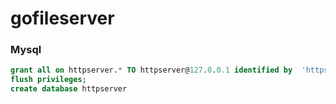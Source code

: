 # gofileserver

### Mysql
```sql
grant all on httpserver.* TO httpserver@127.0.0.1 identified by  'httpserver123';
flush privileges;
create database httpserver
```
